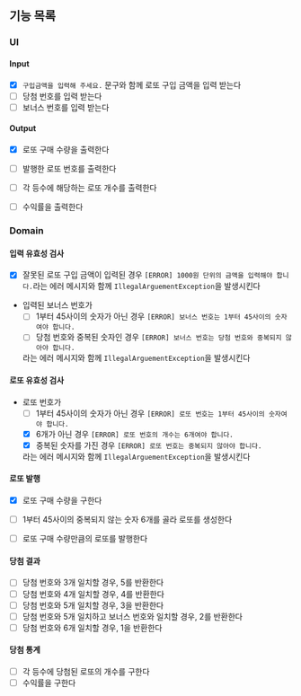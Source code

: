 ## 기능 목록

### UI

#### Input
- [x] `구입금액을 입력해 주세요.` 문구와 함께 로또 구입 금액을 입력 받는다
- [ ] 당첨 번호를 입력 받는다
- [ ] 보너스 번호를 입력 받는다

#### Output
- [x] 로또 구매 수량을 출력한다
- [ ] 발행한 로또 번호를 출력한다
- [ ] 각 등수에 해당하는 로또 개수를 출력한다
- [ ] 수익률을 출력한다


### Domain

#### 입력 유효성 검사
- [x] 잘못된 로또 구입 금액이 입력된 경우 `[ERROR] 1000원 단위의 금액을 입력해야 합니다.`라는 에러 메시지와 함께 `IllegalArguementException`을 발생시킨다

- 입력된 보너스 번호가 
    - [ ] 1부터 45사이의 숫자가 아닌 경우 `[ERROR] 보너스 번호는 1부터 45사이의 숫자여야 합니다.`
    - [ ] 당첨 번호와 중복된 숫자인 경우 `[ERROR] 보너스 번호는 당첨 번호와 중복되지 않아야 합니다.`

    라는 에러 메시지와 함께 `IllegalArguementException`을 발생시킨다

#### 로또 유효성 검사
- 로또 번호가
  - [ ] 1부터 45사이의 숫자가 아닌 경우 `[ERROR] 로또 번호는 1부터 45사이의 숫자여야 합니다.`
  - [x] 6개가 아닌 경우 `[ERROR] 로또 번호의 개수는 6개여야 합니다.`
  - [x] 중복된 숫자를 가진 경우 `[ERROR] 로또 번호는 중복되지 않아야 합니다.`

  라는 에러 메시지와 함께 `IllegalArguementException`을 발생시킨다

#### 로또 발행
- [x] 로또 구매 수량을 구한다
- [ ] 1부터 45사이의 중복되지 않는 숫자 6개를 골라 로또를 생성한다
- [ ] 로또 구매 수량만큼의 로또를 발행한다


#### 당첨 결과
- [ ] 당첨 번호와 3개 일치할 경우, 5를 반환한다
- [ ] 당첨 번호와 4개 일치할 경우, 4를 반환한다
- [ ] 당첨 번호와 5개 일치할 경우, 3을 반환한다
- [ ] 당첨 번호와 5개 일치하고 보너스 번호와 일치할 경우, 2를 반환한다
- [ ] 당첨 번호와 6개 일치할 경우, 1을 반환한다

#### 당첨 통계
- [ ] 각 등수에 당첨된 로또의 개수를 구한다
- [ ] 수익률을 구한다
